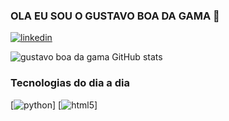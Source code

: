 ### OLA EU SOU O GUSTAVO BOA DA GAMA 👋
[![linkedin](https://img.shields.io/badge/LinkedIn-0077B5?style=for-the-badge&logo=linkedin&logoColor=white)](https://www.linkedin.com/in/gustavo-boa-da-gama-699878340/)

![gustavo boa da gama GitHub stats](https://github-readme-stats.vercel.app/api?username=gustavoboag&show_icons=true&theme=onedark)

### Tecnologias do dia a dia
[![python](https://img.shields.io/badge/Python-3776AB?style=for-the-badge&logo=python&logoColor=white)]
[![html5](https://img.shields.io/badge/HTML-239120?style=for-the-badge&logo=html5&logoColor=white)]




